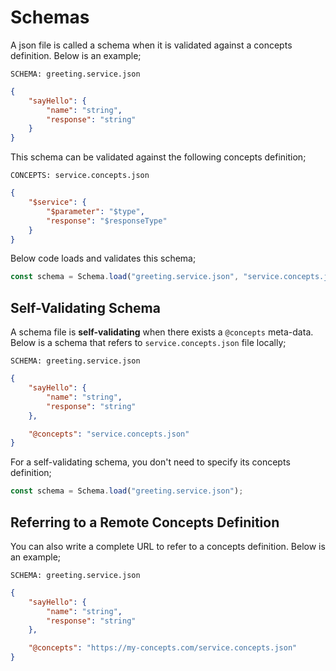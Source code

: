 # Schemas

A json file is called a schema when it is validated against a concepts
definition. Below is an example;

`SCHEMA: greeting.service.json`

```json name="greeting.service.json"
{
    "sayHello": {
        "name": "string",
        "response": "string"
    }
}
```

This schema can be validated against the following concepts definition;

`CONCEPTS: service.concepts.json`

```json name="service.concepts.json"
{
    "$service": {
        "$parameter": "$type",
        "response": "$responseType"
    }
}
```

Below code loads and validates this schema;

```javascript
const schema = Schema.load("greeting.service.json", "service.concepts.json");
```

## Self-Validating Schema

A schema file is **self-validating**  when there exists a `@concepts` meta-data.
Below is a schema that refers to `service.concepts.json` file locally;

`SCHEMA: greeting.service.json`

```json name="self-validating/greeting.service.json"
{
    "sayHello": {
        "name": "string",
        "response": "string"
    },

    "@concepts": "service.concepts.json"
}
```

For a self-validating schema, you don't need to specify its concepts definition;

```javascript
const schema = Schema.load("greeting.service.json");
```

## Referring to a Remote Concepts Definition

You can also write a complete URL to refer to a concepts definition. Below is an
example;

`SCHEMA: greeting.service.json`

```json name="referring/greeting.service.json"
{
    "sayHello": {
        "name": "string",
        "response": "string"
    },

    "@concepts": "https://my-concepts.com/service.concepts.json"
}
```
